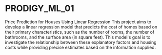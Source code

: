 # PRODIGY_ML_01
Price Prediction for Houses Using Linear Regression This project aims to develop a linear regression model that predicts the cost of homes based on their primary characteristics, such as the number of rooms, the number of bathrooms, and the surface area (in square feet). This model's goal is to investigate the relationship between these explanatory factors and housing costs while providing precise estimates based on the information supplied.
